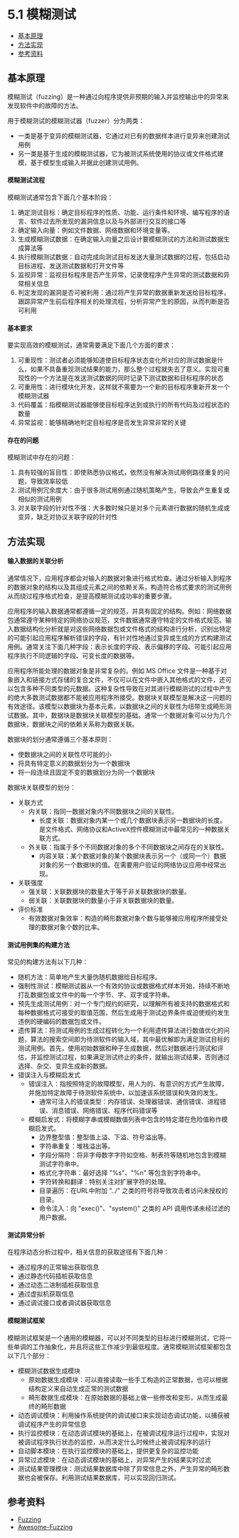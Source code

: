 # 5.1 模糊测试

- [基本原理](#基本原理)
- [方法实现](#方法实现)
- [参考资料](#参考资料)


## 基本原理
模糊测试（fuzzing）是一种通过向程序提供非预期的输入并监控输出中的异常来发现软件中的故障的方法。

用于模糊测试的模糊测试器（fuzzer）分为两类：
- 一类是基于变异的模糊测试器，它通过对已有的数据样本进行变异来创建测试用例
- 另一类是基于生成的模糊测试器，它为被测试系统使用的协议或文件格式建模，基于模型生成输入并据此创建测试用例。

#### 模糊测试流程
模糊测试通常包含下面几个基本阶段：
1. 确定测试目标：确定目标程序的性质、功能、运行条件和环境、编写程序的语言、软件过去所发现的漏洞信息以及与外部进行交互的接口等
2. 确定输入向量：例如文件数据、网络数据和环境变量等。
3. 生成模糊测试数据：在确定输入向量之后设计要模糊测试的方法和测试数据生成算法等
4. 执行模糊测试数据：自动完成向测试目标发送大量测试数据的过程，包括启动目标进程、发送测试数据和打开文件等
5. 监视异常：监视目标程序是否产生异常，记录使程序产生异常的测试数据和异常相关信息
6. 判定发现的漏洞是否可被利用：通过将产生异常的数据重新发送给目标程序，跟踪异常产生前后程序相关的处理流程，分析异常产生的原因，从而判断是否可利用

#### 基本要求
要实现高效的模糊测试，通常需要满足下面几个方面的要求：
1. 可重现性：测试者必须能够知道使目标程序状态变化所对应的测试数据是什么，如果不具备重现测试结果的能力，那么整个过程就失去了意义。实现可重现性的一个方法是在发送测试数据的同时记录下测试数据和目标程序的状态
2. 可重用性：进行模块化开发，这样就不需要为一个新的目标程序重新开发一个模糊测试器
3. 代码覆盖：指模糊测试器能够使目标程序达到或执行的所有代码及过程状态的数量
4. 异常监视：能够精确地判定目标程序是否发生异常非常的关键

#### 存在的问题
模糊测试中存在的问题：
1. 具有较强的盲目性：即使熟悉协议格式，依然没有解决测试用例路径重复的问题，导致效率较低
2. 测试用例冗余度大：由于很多测试用例通过随机策略产生，导致会产生重复或相似的测试用例
3. 对关联字段的针对性不强：大多数时候只是对多个元素进行数据的随机生成或变异，缺乏对协议关联字段的针对性


## 方法实现
#### 输入数据的关联分析
通常情况下，应用程序都会对输入的数据对象进行格式检查。通过分析输入到程序的数据对象的结构以及其组成元素之间的依赖关系，构造符合格式要求的测试用例从而绕过程序格式检查，是提高模糊测试成功率的重要步骤。

应用程序的输入数据通常都遵循一定的规范，并具有固定的结构。例如：网络数据包通常遵守某种特定的网络协议规范，文件数据通常遵守特定的文件格式规范。输入数据结构化分析就是对这些网络数据包或文件格式的结构进行分析，识别出特定的可能引起应用程序解析错误的字段，有针对性地通过变异或生成的方式构建测试用例。通常关注下面几种字段：表示长度的字段、表示偏移的字段、可能引起应用程序执行不同逻辑的字段、可变长度的数据等。

应用程序所能处理的数据对象是非常复杂的。例如 MS Office 文件是一种基于对象嵌入和链接方式存储的复合文件，不仅可以在文件中嵌入其他格式的文件，还可以包含多种不同类型的元数据。这种复杂性导致在对其进行模糊测试的过程中产生的绝大多数测试数据都不能被应用程序所接受。数据块关联模型是解决这一问题的有效途径。该模型以数据块为基本元素，以数据块之间的关联性为纽带生成畸形测试数据。其中，数据块是数据块关联模型的基础。通常一个数据对象可以分为几个数据块，数据块之间的依赖关系称为数据关联。

数据块的划分通常遵循三个基本原则：
- 使数据块之间的关联性尽可能的小
- 将具有特定意义的数据划分为一个数据块
- 将一段连续且固定不变的数据划分为同一个数据块

数据块关联模型的划分：
- 关联方式
  - 内关联：指同一数据对象内不同数据块之间的关联性。
    - 长度关联：数据对象内某一个或几个数据块表示另一数据块的长度。是文件格式、网络协议和ActiveX控件模糊测试中最常见的一种数据关联方式。
  - 外关联：指属于多个不同数据对象的多个不同数据块之间存在的关联性。
    - 内容关联：某个数据对象的某个数据块表示另一个（或同一个）数据对象的另一个数据块的值。在需要用户验证的网络协议应用中经常出现。
- 关联强度
  - 强关联：关联数据块的数量大于等于非关联数据块的数量。
  - 弱关联：关联数据块的数量小于非关联数据块的数量。
- 评价标准
  - 有效数据对象效率：构造的畸形数据对象个数与能够被应用程序所接受处理的数据对象个数的比率。

#### 测试用例集的构建方法
常见的构建方法有以下几种：
- 随机方法：简单地产生大量伪随机数据给目标程序。
- 强制性测试：模糊测试器从一个有效的协议或数据格式样本开始，持续不断地打乱数据包或文件中的每一个字节、字、双字或字符串。
- 预先生成测试用例：对一个专门规约的研究，以理解所有被支持的数据格式和每种数据格式可接受的取值范围，然后生成用于测试边界条件或迫使规约发生违例的硬编码的数据包或文件。
- 遗传算法：将测试用例的生成过程转化为一个利用遗传算法进行数值优化的问题，算法的搜索空间即为待测软件的输入域，其中最优解即为满足测试目标的测试用例。首先，使用初始数据和种子生成数据，然后对数据进行测试和评估，并监控测试过程，如果满足测试终止的条件，就输出测试结果，否则通过选择、杂交、变异生成新的数据。
- 错误注入与模糊启发式
  - 错误注入：指按照特定的故障模型，用人为的、有意识的方式产生故障，并施加特定故障于待测软件系统中，以加速该系统错误和失效的发生。
    - 通常可注入的错误类型：内存错误、处理器错误、通信错误、进程错误、消息错误、网络错误、程序代码错误等
  - 模糊启发式：将模糊字串或模糊数值列表中包含的特定潜在危险值称作模糊启发式。
    - 边界整型值：整型值上溢、下溢、符号溢出等。
    - 字符串重复：堆栈溢出等。
    - 字段分隔符：将非字母数字字符如空格、制表符等随机地包含到模糊测试字符串中。
    - 格式化字符串：最好选择 "%s"、"%n" 等包含到字符串中。
    - 字符转换和翻译：特别关注对扩展字符的处理。
    - 目录遍历：在URL中附加 "../" 之类的符号将导致攻击者访问未授权的目录。
    - 命令注入：向 "exec()"、"system()" 之类的 API 调用传递未经过滤的用户数据。

#### 测试异常分析
在程序动态分析过程中，相关信息的获取途径有下面几种：
- 通过程序的正常输出获取信息
- 通过静态代码插桩获取信息
- 通过动态二进制插桩获取信息
- 通过虚拟机获取信息
- 通过调试接口或者调试器获取信息

#### 模糊测试框架
模糊测试框架是一个通用的模糊器，可以对不同类型的目标进行模糊测试，它将一些单调的工作抽象化，并且将这些工作减少到最低程度。通常模糊测试框架都包含以下几个部分：
- 模糊测试数据生成模块
  - 原始数据生成模块：可以直接读取一些手工构造的正常数据，也可以根据结构定义来自动生成正常的测试数据
  - 畸形数据生成模块：在原始数据的基础上做一些修改和变形，从而生成最终的畸形数据
- 动态调试模块：利用操作系统提供的调试接口来实现动态调试功能，以捕获被调试程序产生的异常信息
- 执行监控模块：在动态调试模块的基础上，在被调试程序运行过程中，实现对被调试程序执行状态的监控，从而决定什么时候终止被调试程序的运行
- 自动脚本模块：在执行监控模块的基础上，提供更复杂的监控功能
- 异常过滤模块：在动态调试模块的基础上，对异常产生的结果实时过滤
- 测试结果管理模块：测试结果数据库中除了异常信息之外，产生异常的畸形数据也会被保存。利用测试结果数据库，可以实现回归测试。


## 参考资料
- [Fuzzing](https://en.wikipedia.org/wiki/Fuzzing)
- [Awesome-Fuzzing](https://github.com/secfigo/Awesome-Fuzzing)

